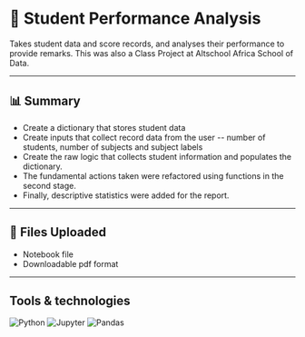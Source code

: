 # 💼 Student Performance Analysis
Takes student data and score records, and analyses their performance to provide remarks. This was also a Class Project at Altschool Africa School of Data.

---

## 📊 Summary

- Create a dictionary that stores student data
- Create inputs that collect record data from the user -- number of students, number of subjects and subject labels
- Create the raw logic that collects student information and populates the dictionary.
- The fundamental actions taken were refactored using functions in the second stage.
- Finally, descriptive statistics were added for the report.

---

## 📂 Files Uploaded
- Notebook file
- Downloadable pdf format

---

## Tools & technologies
![Python](https://img.shields.io/badge/Python-3.10-blue?logo=python&logoColor=white)
![Jupyter](https://img.shields.io/badge/Jupyter-Notebook-orange?logo=Jupyter&logoColor=white)
![Pandas](https://img.shields.io/badge/Pandas-Data%20Analysis-purple?logo=pandas&logoColor=white)

